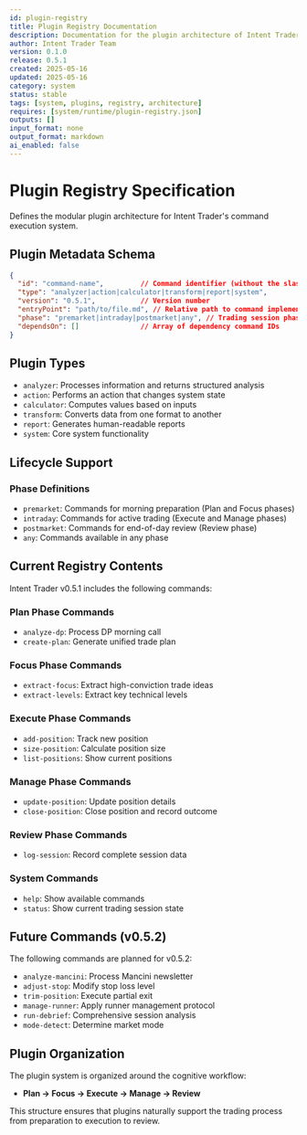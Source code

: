 ```yaml
---
id: plugin-registry
title: Plugin Registry Documentation
description: Documentation for the plugin architecture of Intent Trader
author: Intent Trader Team
version: 0.1.0
release: 0.5.1
created: 2025-05-16
updated: 2025-05-16
category: system
status: stable
tags: [system, plugins, registry, architecture]
requires: [system/runtime/plugin-registry.json]
outputs: []
input_format: none
output_format: markdown
ai_enabled: false
---
```


# Plugin Registry Specification

Defines the modular plugin architecture for Intent Trader's command execution system.

## Plugin Metadata Schema

```json
{
  "id": "command-name",         // Command identifier (without the slash)
  "type": "analyzer|action|calculator|transform|report|system",
  "version": "0.5.1",           // Version number
  "entryPoint": "path/to/file.md", // Relative path to command implementation
  "phase": "premarket|intraday|postmarket|any", // Trading session phase
  "dependsOn": []               // Array of dependency command IDs
}
```

## Plugin Types

- `analyzer`: Processes information and returns structured analysis
- `action`: Performs an action that changes system state
- `calculator`: Computes values based on inputs
- `transform`: Converts data from one format to another
- `report`: Generates human-readable reports
- `system`: Core system functionality

## Lifecycle Support

### Phase Definitions
- `premarket`: Commands for morning preparation (Plan and Focus phases)
- `intraday`: Commands for active trading (Execute and Manage phases)
- `postmarket`: Commands for end-of-day review (Review phase)
- `any`: Commands available in any phase

## Current Registry Contents

Intent Trader v0.5.1 includes the following commands:

### Plan Phase Commands
- `analyze-dp`: Process DP morning call
- `create-plan`: Generate unified trade plan

### Focus Phase Commands
- `extract-focus`: Extract high-conviction trade ideas
- `extract-levels`: Extract key technical levels

### Execute Phase Commands
- `add-position`: Track new position
- `size-position`: Calculate position size
- `list-positions`: Show current positions

### Manage Phase Commands
- `update-position`: Update position details
- `close-position`: Close position and record outcome

### Review Phase Commands
- `log-session`: Record complete session data

### System Commands
- `help`: Show available commands
- `status`: Show current trading session state

## Future Commands (v0.5.2)

The following commands are planned for v0.5.2:

- `analyze-mancini`: Process Mancini newsletter
- `adjust-stop`: Modify stop loss level
- `trim-position`: Execute partial exit
- `manage-runner`: Apply runner management protocol
- `run-debrief`: Comprehensive session analysis
- `mode-detect`: Determine market mode

## Plugin Organization

The plugin system is organized around the cognitive workflow:
- **Plan → Focus → Execute → Manage → Review**

This structure ensures that plugins naturally support the trading process from preparation to execution to review.
